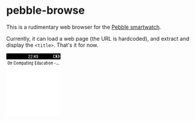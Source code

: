 # pebble-browse

This is a rudimentary web browser for the [Pebble smartwatch](http://getpebble.com).

Currently, it can load a web page (the URL is hardcoded), and extract and display the `<title>`.
That's it for now.

![The web browser shows the title of a web page at the top of the screen on a Pebble watch](screenshot.png)

